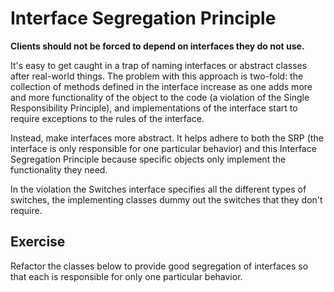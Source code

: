 # Interface Segregation Principle

**Clients should not be forced to depend on interfaces they do not use.**

It's easy to get caught in a trap of naming interfaces or abstract classes after real-world things. The problem with 
this approach is two-fold: the collection of methods defined in the interface increase as one adds more and more 
functionality of the object to the code (a violation of the Single Responsibility Principle), and implementations of the
interface start to require exceptions to the rules of the interface. 


Instead, make interfaces more abstract. It helps adhere to both the SRP (the interface is only responsible for one 
particular behavior) and this Interface Segregation Principle because specific objects only implement the functionality 
they need.

In the violation the Switches interface specifies all the different types of switches, the implementing classes dummy 
out the switches that they don't require.

## Exercise
Refactor the classes below to provide good segregation of interfaces so that each is responsible for only one 
particular behavior.
